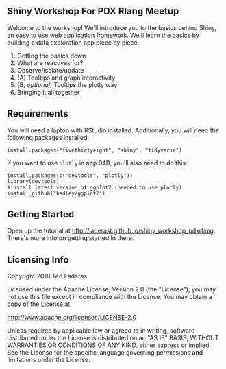## Shiny Workshop For PDX Rlang Meetup

Welcome to the workshop! We'll introduce you to the basics behind Shiny, an easy to use web application framework. We'll learn the basics by building a data exploration app piece by piece.

01) Getting the basics down
02) What are reactives for?
03) Observe/isolate/update
04) (A) Tooltips and graph interactivity
04) (B, *optional*) Tooltips the plotly way
05) Bringing it all together

## Requirements

You will need a laptop with RStudio installed. Additionally, you will need the following packages installed:

```
install.packages("fivethirtyeight", "shiny", "tidyverse")
```

If you want to use `plotly` in app 04B, you'll also need to do this:

```
install.packages(c("devtools", "plotly"))
library(devtools)
#install latest version of ggplot2 (needed to use plotly)
install_github("hadley/ggplot2")
```

## Getting Started

Open up the tutorial at http://laderast.github.io/shiny_workshop_pdxrlang. There's more info on getting started in there.

## Licensing Info

Copyright 2018 Ted Laderas

Licensed under the Apache License, Version 2.0 (the "License");
you may not use this file except in compliance with the License.
You may obtain a copy of the License at

http://www.apache.org/licenses/LICENSE-2.0

Unless required by applicable law or agreed to in writing, software
distributed under the License is distributed on an "AS IS" BASIS,
WITHOUT WARRANTIES OR CONDITIONS OF ANY KIND, either express or implied.
See the License for the specific language governing permissions and
limitations under the License.
